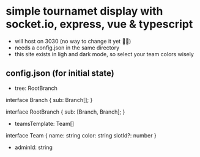 # simple tournamet display with socket.io, express, vue & typescript

- will host on 3030 (no way to change it yet 🤷‍♂️)
- needs a config.json in the same directory
- this site exists in ligh and dark mode, so select your team colors wisely

## config.json (for initial state)

- tree: RootBranch

interface Branch {
sub: Branch[];
}

interface RootBranch {
sub: [Branch, Branch];
}

- teamsTemplate: Team[]

interface Team {
name: string
color: string
slotId?: number
}

- adminId: string
